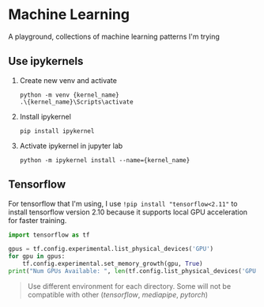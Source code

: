 # Machine Learning
A playground, collections of machine learning patterns I'm trying

## Use ipykernels
1. Create new venv and activate
    ```
    python -m venv {kernel_name}
    .\{kernel_name}\Scripts\activate
    ```
2. Install ipykernel
    ```
    pip install ipykernel
    ```
3. Activate ipykernel in jupyter lab
   ```
   python -m ipykernel install --name={kernel_name}
   ```

## Tensorflow
For tensorflow that I'm using, I use `!pip install "tensorflow<2.11"` to install tensorflow version 2.10 because it supports local GPU acceleration for faster training.

```python
import tensorflow as tf

gpus = tf.config.experimental.list_physical_devices('GPU')
for gpu in gpus:
    tf.config.experimental.set_memory_growth(gpu, True)
print("Num GPUs Available: ", len(tf.config.list_physical_devices('GPU')))
```
>Use different environment for each directory. Some will not be compatible with other (*tensorflow*, *mediapipe*, *pytorch*)